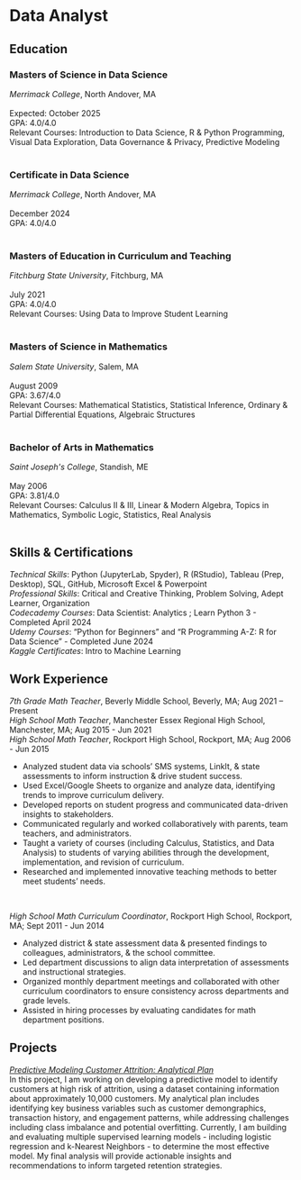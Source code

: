 # Data Analyst

## Education
### Masters of Science in Data Science <br>
*Merrimack College*, North Andover, MA <br>   	
Expected: October 2025 <br>
GPA: 4.0/4.0 <br>
Relevant Courses: Introduction to Data Science, R & Python Programming, Visual Data Exploration, Data Governance & Privacy, Predictive Modeling <br>
<br>
### Certificate in Data Science <br>
*Merrimack College*, North Andover, MA <br>   	
December 2024 <br>
GPA: 4.0/4.0 <br>
<br>
### Masters of Education in Curriculum and Teaching <br>
*Fitchburg State University*, Fitchburg, MA <br>   	
July 2021 <br>
GPA: 4.0/4.0 <br>
Relevant Courses: Using Data to Improve Student Learning <br>
<br>
### Masters of Science in Mathematics <br>
*Salem State University*, Salem, MA <br>   	
August 2009 <br>
GPA: 3.67/4.0 <br>
Relevant Courses: Mathematical Statistics, Statistical Inference, Ordinary & Partial Differential Equations, Algebraic Structures <br>
<br>
### Bachelor of Arts in Mathematics <br>
*Saint Joseph's College*, Standish, ME <br>   	
May 2006 <br>
GPA: 3.81/4.0 <br>
Relevant Courses: Calculus II & III, Linear & Modern Algebra, Topics in Mathematics, Symbolic Logic, Statistics, Real Analysis <br>
<br>

## Skills & Certifications
*Technical Skills*: Python (JupyterLab, Spyder), R (RStudio), Tableau (Prep, Desktop), SQL, GitHub, Microsoft Excel & Powerpoint <br>
*Professional Skills*: Critical and Creative Thinking, Problem Solving, Adept Learner, Organization <br>
*Codecademy Courses*:  Data Scientist: Analytics ; Learn Python 3 - Completed April 2024 <br>
*Udemy Courses*:  “Python for Beginners”  and “R Programming A-Z: R for Data Science” - Completed June 2024 <br>
*Kaggle Certificates*: Intro to Machine Learning

## Work Experience
*7th Grade Math Teacher*, Beverly Middle School, Beverly, MA;	Aug 2021 – Present <br>
*High School Math Teacher*, Manchester Essex Regional High School, Manchester, MA;	Aug 2015 - Jun 2021 <br>
*High School Math Teacher*, Rockport High School, Rockport, MA;	Aug 2006 - Jun 2015 <br>
- Analyzed student data via schools’ SMS systems, LinkIt, & state assessments to inform instruction & drive student success. <br>
- Used Excel/Google Sheets to organize and analyze data, identifying trends to improve curriculum delivery. <br>
- Developed reports on student progress and communicated data-driven insights to stakeholders. <br>
- Communicated regularly and worked collaboratively with parents, team teachers, and administrators. <br>
- Taught a variety of courses (including Calculus, Statistics, and Data Analysis) to students of varying abilities through the development, implementation, and revision of curriculum. <br>
- Researched and implemented innovative teaching methods to better meet students’ needs.<br>
<br>

*High School Math Curriculum Coordinator*, Rockport High School, Rockport, MA;	Sept 2011 - Jun 2014 <br>
- Analyzed district & state assessment data & presented findings to colleagues, administrators, & the school committee. <br>
- Led department discussions to align data interpretation of assessments and instructional strategies. <br>
- Organized monthly department meetings and collaborated with other curriculum coordinators to ensure consistency across departments and grade levels. <br>
- Assisted in hiring processes by evaluating candidates for math department positions. <br>


## Projects
[*Predictive Modeling Customer Attrition: Analytical Plan* ](https://docs.google.com/document/d/1u1gm5lOHsj_egf4XmEafu4chqXZEY7l-BxG3yLZYDoE/edit?usp=drive_link) <br>
In this project, I am working on developing a predictive model to identify customers at high risk of attrition, using a dataset containing information about approximately 10,000 customers.  My analytical plan includes identifying key business variables such as customer demongraphics, transaction history, and engagement patterns, while addressing challenges including class imbalance and potential overfitting.  Currently, I am building and evaluating multiple supervised learning models - including logistic regression and k-Nearest Neighbors - to determine the most effective model.  My final analysis will provide actionable insights and recommendations to inform targeted retention strategies. <br>
